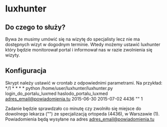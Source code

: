 # luxhunter

## Do czego to służy?
Bywa że musimy umówić się na wizytę do specjalisty lecz nie ma dostępnych wizyt w dogodnym terminie. Wtedy możemy ustawić luxhunter który będzie monitorował portal i informował nas w razie zwolnienia się wizyty.

## Konfiguracja
Skrypt należy ustawić w crontab z odpowiednimi parametrami. 
Na przykład:
*/1 * * * *  python /home/user/luxhunter/luxhunter.py login_do_portalu_luxmed haslodo_portalu_luxmed adres_email@powiadomienia.tu 2015-06-30 2015-07-02 4436 "" 1

Zadanie będzie sprawdzało co minutę czy zwolniło się miejsce do dowolnego lekarza ("") ze specjalizacją ortopeda (4436), w Warszawie (1). Powiadomienia będą wysyłane na adres adres_email@powiadomienia.tu

